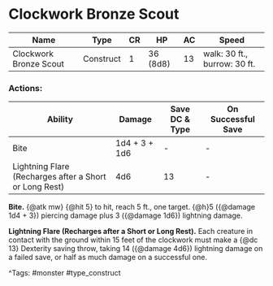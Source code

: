 # Clockwork Bronze Scout

| Name | Type | CR | HP | AC | Speed |
|------|------|----|----|----|-------|
| Clockwork Bronze Scout | Construct | 1 | 36 (8d8) | 13 | walk: 30 ft., burrow: 30 ft. |

### Actions:

| Ability | Damage | Save DC & Type | On Successful Save |
|---------|--------|----------------|--------------------|
| Bite | 1d4 + 3 + 1d6 | - | - |
| Lightning Flare (Recharges after a Short or Long Rest) | 4d6 | 13 | - |


**Bite.** {@atk mw} {@hit 5} to hit, reach 5 ft., one target. {@h}5 ({@damage 1d4 + 3}) piercing damage plus 3 ({@damage 1d6}) lightning damage.

**Lightning Flare (Recharges after a Short or Long Rest).** Each creature in contact with the ground within 15 feet of the clockwork must make a {@dc 13} Dexterity saving throw, taking 14 ({@damage 4d6}) lightning damage on a failed save, or half as much damage on a successful one.

^Tags: #monster #type_construct